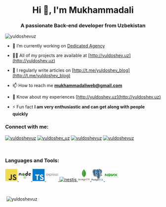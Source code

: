 <h1 align="center">Hi 👋, I'm Mukhammadali</h1>
<h3 align="center">A passionate Back-end developer from Uzbekistan</h3>

<p align="left"> <img src="https://komarev.com/ghpvc/?username=yuldoshevuz&label=Profile%20views&color=0e75b6&style=flat" alt="yuldoshevuz" /> </p>

- 🔭 I’m currently working on [Dedicated Agency](http://dedicated.agency)

- 👨‍💻 All of my projects are available at [http://yuldoshev.uz](http://yuldoshev.uz)

- 📝 I regularly write articles on [http://t.me/yuldoshev_blog](http://t.me/yuldoshev_blog)

- 📫 How to reach me **mukhammadaliweb@gmail.com**

- 📄 Know about my experiences [http://yuldoshev.uz](http://yuldoshev.uz)

- ⚡ Fun fact **I am very enthusiastic and can get along with people quickly**

<h3 align="left">Connect with me:</h3>
<p align="left">
<a href="https://linkedin.com/in/yuldoshevuz" target="blank"><img align="center" src="https://raw.githubusercontent.com/rahuldkjain/github-profile-readme-generator/master/src/images/icons/Social/linked-in-alt.svg" alt="yuldoshevuz" height="30" width="40" /></a>
  <a href="https://t.me/yuldoshev_uz" target="blank"><img align="center" src="https://static.cdnlogo.com/logos/t/84/telegram.svg" alt="yuldoshev_uz" height="30" width="40" /></a>
<a href="https://fb.com/yuldoshevuz" target="blank"><img align="center" src="https://raw.githubusercontent.com/rahuldkjain/github-profile-readme-generator/master/src/images/icons/Social/facebook.svg" alt="yuldoshevuz" height="30" width="40" /></a>
<a href="https://instagram.com/yuldoshevuz" target="blank"><img align="center" src="https://raw.githubusercontent.com/rahuldkjain/github-profile-readme-generator/master/src/images/icons/Social/instagram.svg" alt="yuldoshevuz" height="30" width="40" /></a>
</p><br>

<h3 align="left">Languages and Tools:</h3>
<p align="left">
  <a href="https://developer.mozilla.org/en-US/docs/Web/JavaScript" target="_blank" rel="noreferrer">
    <img src="https://raw.githubusercontent.com/devicons/devicon/master/icons/javascript/javascript-original.svg" alt="javascript" width="40" height="40"/>
  </a>
  <a href="https://nodejs.org" target="_blank" rel="noreferrer">
    <img src="https://raw.githubusercontent.com/devicons/devicon/master/icons/nodejs/nodejs-original-wordmark.svg" alt="nodejs" width="40" height="40"/>
  </a>
  <a href="https://www.typescriptlang.org/" target="_blank" rel="noreferrer">
    <img src="https://raw.githubusercontent.com/devicons/devicon/master/icons/typescript/typescript-original.svg" alt="typescript" width="40" height="40"/>
  </a>
  <a href="https://expressjs.com" target="_blank" rel="noreferrer">
    <img src="https://raw.githubusercontent.com/devicons/devicon/master/icons/express/express-original-wordmark.svg" alt="express" width="40" height="40"/>
  </a>
  <a href="https://nestjs.com/" target="_blank" rel="noreferrer">
    <img src="https://upload.wikimedia.org/wikipedia/commons/a/a8/NestJS.svg" alt="nestjs" width="40" height="40"/>
  </a>
  <a href="https://www.mongodb.com/" target="_blank" rel="noreferrer">
    <img src="https://raw.githubusercontent.com/devicons/devicon/master/icons/mongodb/mongodb-original-wordmark.svg" alt="mongodb" width="40" height="40"/>
  </a>
  <a href="https://www.postgresql.org" target="_blank" rel="noreferrer">
    <img src="https://raw.githubusercontent.com/devicons/devicon/master/icons/postgresql/postgresql-original-wordmark.svg" alt="postgresql" width="40" height="40"/>
  </a>
  <a href="https://www.nginx.com" target="_blank" rel="noreferrer">
    <img src="https://raw.githubusercontent.com/devicons/devicon/master/icons/nginx/nginx-original.svg" alt="nginx" width="40" height="40"/>
  </a>
</p>
<br>

<p>&nbsp;<img align="center" src="https://github-readme-stats.vercel.app/api?username=yuldoshevuz&show_icons=true&locale=en" alt="yuldoshevuz" /></p>
